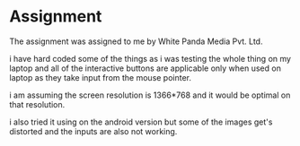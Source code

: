 # Assignment
The assignment was assigned to me by White Panda Media Pvt. Ltd.

i have hard coded some of the things as i was testing the whole thing on my laptop and all of the interactive buttons are applicable only when used on laptop as they take input from the mouse pointer.

i am assuming the screen resolution is 1366*768 and it would be optimal on that resolution.

i also tried it using on the android version but some of the images get's distorted and the inputs are also not working.
